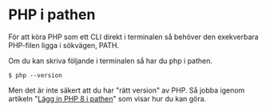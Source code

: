 ---
...
PHP i pathen
==================================

För att köra PHP som ett CLI direkt i terminalen så behöver den exekverbara PHP-filen ligga i sökvägen, PATH.

Om du kan skriva följande i terminalen så har du php i pathen.

```
$ php --version
```

Men det är inte säkert att du har "rätt version" av PHP. Så jobba igenom artikeln "[Lägg in PHP 8 i pathen](kunskap/lagg-php8-i-pathen)" som visar hur du kan göra.
